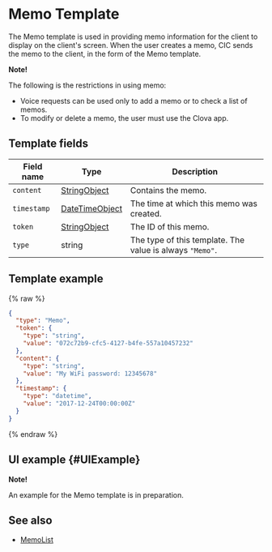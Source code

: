 # Memo Template

The Memo template is used in providing memo information for the client to display on the client's screen.
When the user creates a memo, CIC sends the memo to the client, in the form of the Memo template.

<div class="note">
<p><strong>Note!</strong></p>
<p>The following is the restrictions in using memo:</p>
<ul>
  <li>Voice requests can be used only to add a memo or to check a list of memos.</li>
  <li>To modify or delete a memo, the user must use the Clova app.</li>
</ul>
</div>

## Template fields

| Field name       | Type    | Description                     |
|---------------|---------|-----------------------------|
| `content`     | [StringObject](/CIC/References/ContentTemplates/Shared_Objects.md#StringObject)     | Contains the memo.  |
| `timestamp`   | [DateTimeObject](/CIC/References/ContentTemplates/Shared_Objects.md#DateTimeObject) | The time at which this memo was created. |
| `token`       | [StringObject](/CIC/References/ContentTemplates/Shared_Objects.md#StringObject)     | The ID of this memo. |
| `type`        | string                                                                              | The type of this template. The value is always `"Memo"`.             |

## Template example

{% raw %}

```json
{
  "type": "Memo",
  "token": {
    "type": "string",
    "value": "072c72b9-cfc5-4127-b4fe-557a10457232"
  },
  "content": {
    "type": "string",
    "value": "My WiFi password: 12345678"
  },
  "timestamp": {
    "type": "datetime",
    "value": "2017-12-24T00:00:00Z"
  }
}
```

{% endraw %}

## UI example {#UIExample}

<div class="note">
<p><strong>Note!</strong></p>
<p>An example for the Memo template is in preparation.</p>
</div>

## See also

* [MemoList](/CIC/References/ContentTemplates/MemoList.md)
